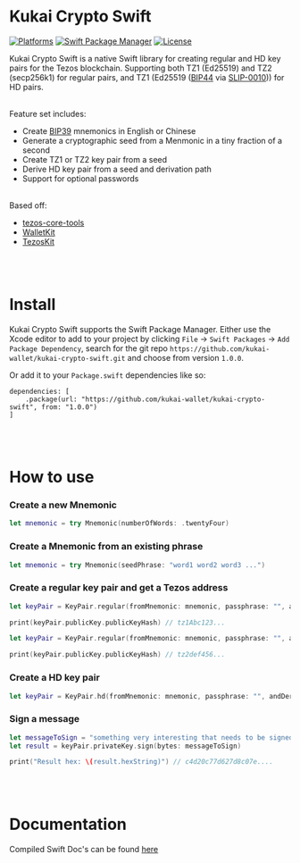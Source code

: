 # Kukai Crypto Swift

[![Platforms](https://img.shields.io/badge/Platforms-iOS%20%7C%20macOS-blue)](https://img.shields.io/badge/Platforms-iOS%20%7C%20macOS-blue)
[![Swift Package Manager](https://img.shields.io/badge/Swift_Package_Manager-compatible-orange)](https://img.shields.io/badge/Swift_Package_Manager-compatible-orange)
[![License](https://img.shields.io/badge/license-MIT-green.svg)](https://github.com/kukai-wallet/kukai-crypto-swift/blob/main/LICENSE)


Kukai Crypto Swift is a native Swift library for creating regular and HD key pairs for the Tezos blockchain. Supporting both TZ1 (Ed25519) and TZ2 (secp256k1) for regular pairs, and TZ1 (Ed25519 ([BIP44](https://github.com/bitcoin/bips/blob/master/bip-0044.mediawiki) via [SLIP-0010](https://github.com/satoshilabs/slips/blob/master/slip-0010.md))) for HD pairs.

<br/>
Feature set includes:

- Create [BIP39](https://github.com/bitcoin/bips/blob/master/bip-0039.mediawiki) mnemonics in English or Chinese
- Generate a cryptographic seed from a Menmonic in a tiny fraction of a second
- Create TZ1 or TZ2 key pair from a seed
- Derive HD key pair from a seed and derivation path
- Support for optional passwords


<br/>
Based off:

- [tezos-core-tools](https://github.com/tezos-commons/tezos-core-tools/blob/master/packages/crypto-utils/src/hd.ts)
- [WalletKit](https://github.com/KevinVitale/WalletKit)
- [TezosKit](https://github.com/keefertaylor/TezosKit)


<br/>
<br/>

# Install

Kukai Crypto Swift supports the Swift Package Manager. Either use the Xcode editor to add to your project by clicking `File` -> `Swift Packages` -> `Add Package Dependency`, search for the git repo `https://github.com/kukai-wallet/kukai-crypto-swift.git` and choose from version `1.0.0`.

Or add it to your `Package.swift` dependencies like so:

```
dependencies: [
    .package(url: "https://github.com/kukai-wallet/kukai-crypto-swift", from: "1.0.0")
]
```



<br/>
<br/>

# How to use

### Create a new Mnemonic

```Swift
let mnemonic = try Mnemonic(numberOfWords: .twentyFour)
```

### Create a Mnemonic from an existing phrase

```Swift
let mnemonic = try Mnemonic(seedPhrase: "word1 word2 word3 ...")
```

### Create a regular key pair and get a Tezos address

```Swift
let keyPair = KeyPair.regular(fromMnemonic: mnemonic, passphrase: "", andSigningCurve: .ed25519)

print(keyPair.publicKey.publicKeyHash) // tz1Abc123...
```

```Swift
let keyPair = KeyPair.regular(fromMnemonic: mnemonic, passphrase: "", andSigningCurve: .secp256k1)

print(keyPair.publicKey.publicKeyHash) // tz2def456...

```

### Create a HD key pair

```Swift
let keyPair = KeyPair.hd(fromMnemonic: mnemonic, passphrase: "", andDerivationPath: "44'/1729'/0'/0'")
```


### Sign a message

```Swift
let messageToSign = "something very interesting that needs to be signed".bytes
let result = keyPair.privateKey.sign(bytes: messageToSign)

print("Result hex: \(result.hexString)") // c4d20c77d627d8c07e....
```



<br/>
<br/>

# Documentation

Compiled Swift Doc's can be found [here](https://kukai.app/kukai-crypto-swift/)

